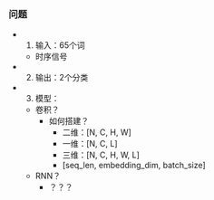### 问题
- 1. 输入：65个词
  - 时序信号
- 2. 输出：2个分类
- 3. 模型：
  - 卷积？
    - 如何搭建？
      - 二维：[N, C, H, W]
      - 一维：[N, C, L]
      - 三维：[N, C, H, W, L]
      - [seq_len, embedding_dim,  batch_size]
  - RNN？
    - ？？？
